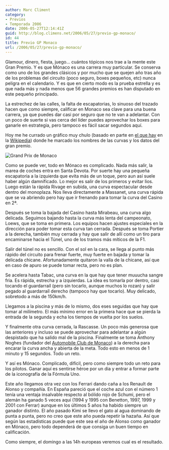```yaml
---
author: Marc Climent
category:
- Previos
- Temporada 2006
date: 2006-05-27T12:14:41Z
guid: http://blog.climens.net/2006/05/27/previo-gp-monaco/
id: 44
title: Previo GP Monaco
url: /2006/05/27/previo-gp-monaco/
---
```


Glamour, dinero, fiesta, juego&#8230; cuántos tópicos nos trae a la mente este Gran Premio. Y es que Mónaco es una carrera muy particular. Se conserva como uno de los grandes clásicos y por mucho que se quejen año tras año de los problemas del circuito (poco seguro, boxes pequeños, etc) nunca peligra en el calendario. Y es que en cierto modo es la prueba estrella y es que nada más y nada menos que 56 grandes premios es han disputado en este pequeño principado.
  
La estrechez de las calles, la falta de escapatorias, lo sinuoso del trazado hacen que como siempre, calificar en Monaco sea clave para una buena carrera, ya que puedes dar casi por seguro que no te van a adelantar. Con un poco de suerte si vas cerca del líder puedes aprovechar los boxes para ganarle en estrategia, pero tampoco es fácil sacar segundos aquí.

Hoy me he currado un gráfico muy chulo (basado en parte en [el que hay](http://en.wikipedia.org/wiki/Image:GrandPrix_Circuit_Monaco_2006.svg) en la [Wikipedia](http://en.wikipedia.org/)) donde he marcado los nombres de las curvas y los datos del gran premio.

![Grand Prix de Monaco](http://upload.wikimedia.org/wikipedia/commons/thumb/3/36/Monte_Carlo_Formula_1_track_map.svg/500px-Monte_Carlo_Formula_1_track_map.svg.png)

<!--more--> Como se puede ver, todo en Mónaco es complicado. Nada más salir, la marea de coches entra en Santa Devota. Por suerte hay una pequeña escapatoria a la izquierda que evita más de un toque, pero aun así suele haber algún damnificado. Lo mejor es salir de los primeros y evitar lios. Luego están la rápida Rivage en subida, una curva espectacular desde dentro del monoplaza. Nos lleva directamente a Massanet, una curva rápida que se va abriendo pero hay que ir frenando para tomar la curva del Casino en 2ª.

Después se toma la bajada del Casino hasta Mirabeau, una curva algo delicada. Seguimos bajando hasta la curva más lenta del campeonato, Loews, que se toma en primera. Los equipos hacen ajustes especiales en la dirección para poder tomar esta curva tan cerrada. Después se toma Portier a la derecha, también muy cerrada y hay que salir de allí como un tiro para encaminarse hacia el Túnel, uno de los tramos más míticos de la F1.

Salir del túnel no es sencillo. Con el sol en la cara, se llega al punto más rápido del circuito para frenar fuerte, muy fuerte en bajada y tomar la delicada chicane. Afortunadamente quitaron la valla de la chicane, así que en caso de apuro se puede tomar recta, pero no es plan.

Se acelera hasta Tabac, una curva en la que hay que tener muuucha sangre fria. Es rápida, estrecha y a izquierdas. La idea es tomarla por dentro, casi tocando el guardarraíl (pero sin tocarlo, aunque muchos lo rozan) y salir pegado al guardarraíl derecho (tampoco hay que tocarlo). Muy delicado, sobretodo a más de 150km/h.

Llegamos a la piscina y más de lo mismo, dos eses seguidas que hay que tomar al milímetro. El más mínimo error en la primera hace que se pierda la entrada de la segunda y echa los tiempos de vuelta por los suelos.

Y finalmente otra curva cerrada, la Rascasse. Un poco más generosa que las anteriores y incluso se puede aprovechar para adelantar a algún despistado que ha salido mal de la piscina. Finalmente se toma Anthony Noghes (fundador del [Automobile Club de Monaco](http://www.acm.mc/)) a la derecha para encarar la curva ancha y abierta de la meta. Todo esto en menos de 1 minuto y 15 segundos. Todo un reto.

Y así es Mónaco. Complicado, difícil, pero como siempre todo un reto para los pilotos. Ganar aquí es sentirse héroe por un dia y entrar a formar parte de la iconografía de la Fórmula Uno.

Este año llegamos otra vez con los Ferrari dando caña a los Renault de Alonso y compañía. En España pareció que el coche azul con el número 1 tenía una ventaja insalvable respecto al bólido rojo de Schumi, pero el alemán ha ganado 5 veces aquí (1994 y 1995 con Benetton, 1997, 1999 y 2001 con Ferrar) aunque en los últimos 5 años ha habido siempre un ganador distinto. El año pasado Kimi se llevo el gato al agua dominando de punta a punta, pero no creo que este año pueda repetir la hazaña. Así que según las estadísticas puede que este sea el año de Alonso como ganador en Mónaco, pero todo dependerá de que consiga un buen tiempo en calificación.

Como siempre, el domingo a las 14h europeas veremos cual es el resultado.